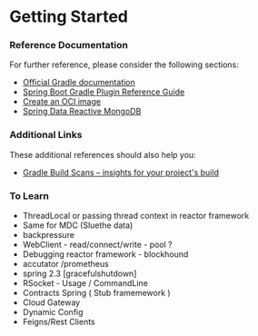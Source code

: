 # Getting Started

### Reference Documentation
For further reference, please consider the following sections:

* [Official Gradle documentation](https://docs.gradle.org)
* [Spring Boot Gradle Plugin Reference Guide](https://docs.spring.io/spring-boot/docs/2.4.0-SNAPSHOT/gradle-plugin/reference/html/)
* [Create an OCI image](https://docs.spring.io/spring-boot/docs/2.4.0-SNAPSHOT/gradle-plugin/reference/html/#build-image)
* [Spring Data Reactive MongoDB](https://docs.spring.io/spring-boot/docs/2.3.0.RELEASE/reference/htmlsingle/#boot-features-mongodb)

### Additional Links
These additional references should also help you:

* [Gradle Build Scans – insights for your project's build](https://scans.gradle.com#gradle)



### To Learn

* ThreadLocal or passing thread context in reactor framework
* Same for MDC (Sluethe data)
* backpressure
* WebClient - read/connect/write - pool ? 
* Debugging reactor framework - blockhound 
* accutator /prometheus
* spring 2.3 [gracefulshutdown]
* RSocket - Usage / CommandLine
* Contracts Spring ( Stub framemework )
* Cloud Gateway 
* Dynamic Config
* Feigns/Rest Clients 

